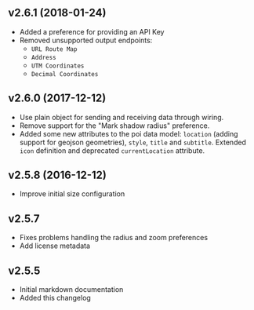 ## v2.6.1 (2018-01-24)

- Added a preference for providing an API Key
- Removed unsupported output endpoints:
    - `URL Route Map`
    - `Address`
    - `UTM Coordinates`
    - `Decimal Coordinates`


## v2.6.0 (2017-12-12)

- Use plain object for sending and receiving data through wiring.
- Remove support for the "Mark shadow radius" preference.
- Added some new attributes to the poi data model: `location` (adding support
  for geojson geometries), `style`, `title` and `subtitle`. Extended `icon`
  definition and deprecated `currentLocation` attribute.

## v2.5.8 (2016-12-12)

- Improve initial size configuration

## v2.5.7

- Fixes problems handling the radius and zoom preferences
- Add license metadata

## v2.5.5

- Initial markdown documentation
- Added this changelog
